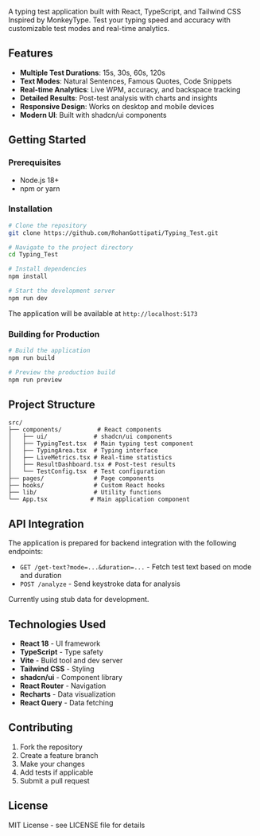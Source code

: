A typing test application built with React, TypeScript, and Tailwind CSS Inspired by MonkeyType. Test your typing speed and accuracy with customizable test modes and real-time analytics.

## Features

- **Multiple Test Durations**: 15s, 30s, 60s, 120s
- **Text Modes**: Natural Sentences, Famous Quotes, Code Snippets
- **Real-time Analytics**: Live WPM, accuracy, and backspace tracking
- **Detailed Results**: Post-test analysis with charts and insights
- **Responsive Design**: Works on desktop and mobile devices
- **Modern UI**: Built with shadcn/ui components

## Getting Started

### Prerequisites

- Node.js 18+ 
- npm or yarn

### Installation

```bash
# Clone the repository
git clone https://github.com/RohanGottipati/Typing_Test.git

# Navigate to the project directory
cd Typing_Test

# Install dependencies
npm install

# Start the development server
npm run dev
```

The application will be available at `http://localhost:5173`

### Building for Production

```bash
# Build the application
npm run build

# Preview the production build
npm run preview
```

## Project Structure

```
src/
├── components/          # React components
│   ├── ui/             # shadcn/ui components
│   ├── TypingTest.tsx  # Main typing test component
│   ├── TypingArea.tsx  # Typing interface
│   ├── LiveMetrics.tsx # Real-time statistics
│   ├── ResultDashboard.tsx # Post-test results
│   └── TestConfig.tsx  # Test configuration
├── pages/              # Page components
├── hooks/              # Custom React hooks
├── lib/                # Utility functions
└── App.tsx            # Main application component
```

## API Integration

The application is prepared for backend integration with the following endpoints:

- `GET /get-text?mode=...&duration=...` - Fetch test text based on mode and duration
- `POST /analyze` - Send keystroke data for analysis

Currently using stub data for development.

## Technologies Used

- **React 18** - UI framework
- **TypeScript** - Type safety
- **Vite** - Build tool and dev server
- **Tailwind CSS** - Styling
- **shadcn/ui** - Component library
- **React Router** - Navigation
- **Recharts** - Data visualization
- **React Query** - Data fetching

## Contributing

1. Fork the repository
2. Create a feature branch
3. Make your changes
4. Add tests if applicable
5. Submit a pull request

## License

MIT License - see LICENSE file for details

